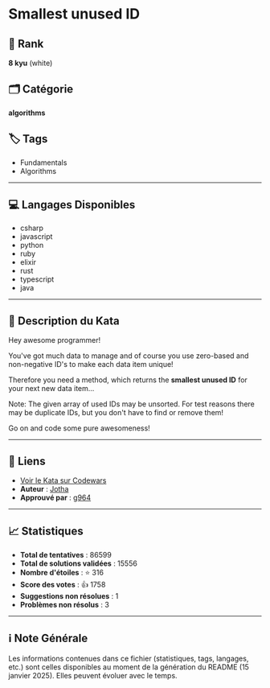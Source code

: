 # Smallest unused ID

## 🏅 Rank
**8 kyu** (white)

## 🗂️ Catégorie
**algorithms**

## 🏷️ Tags
- Fundamentals
- Algorithms

---

## 💻 Langages Disponibles
- csharp
- javascript
- python
- ruby
- elixir
- rust
- typescript
- java

---

## 📜 Description du Kata

Hey awesome programmer!

You've got much data to manage and of course you use zero-based and non-negative ID's to make each data item unique!

Therefore you need a method, which returns the <b>smallest unused ID</b> for your next new data item...

Note: The given array of used IDs may be unsorted. For test reasons there may be duplicate IDs, but you don't have to find or remove them!

Go on and code some pure awesomeness!

---

## 🔗 Liens
- [Voir le Kata sur Codewars](https://www.codewars.com/kata/55eea63119278d571d00006a)
- **Auteur** : [Jotha](https://www.codewars.com/users/Jotha)
- **Approuvé par** : [g964](https://www.codewars.com/users/g964)

---

## 📈 Statistiques
- **Total de tentatives** : 86599
- **Total de solutions validées** : 15556
- **Nombre d'étoiles** : ⭐ 316
- **Score des votes** : 👍 1758
- **Suggestions non résolues** : 1
- **Problèmes non résolus** : 3

---

## ℹ️ Note Générale
Les informations contenues dans ce fichier (statistiques, tags, langages, etc.) sont celles disponibles au moment de la génération du README (15 janvier 2025). Elles peuvent évoluer avec le temps.
